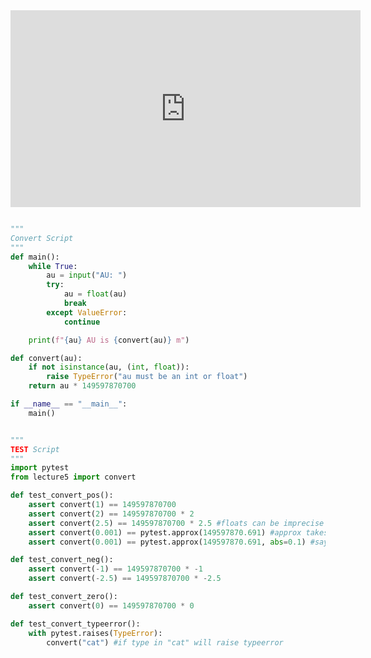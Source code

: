 
<iframe width="560" height="315" 
src="https://video.cs50.io/6cnpRCUWhMY" 
title="YouTube video player" frameborder="0" 
allow="accelerometer; autoplay; clipboard-write; encrypted-media; gyroscope; picture-in-picture" 
allowfullscreen></iframe>


```python

"""
Convert Script
"""
def main():
	while True:
		au = input("AU: ")
		try:
			au = float(au)
			break
		except ValueError:
			continue

	print(f"{au} AU is {convert(au)} m")

def convert(au):
	if not isinstance(au, (int, float)):
		raise TypeError("au must be an int or float")
	return au * 149597870700

if __name__ == "__main__":
	main()


"""
TEST Script
"""
import pytest 
from lecture5 import convert

def test_convert_pos():
    assert convert(1) == 149597870700
    assert convert(2) == 149597870700 * 2
    assert convert(2.5) == 149597870700 * 2.5 #floats can be imprecise depending where cut off
    assert convert(0.001) == pytest.approx(149597870.691) #approx takes into account float imprecision
    assert convert(0.001) == pytest.approx(149597870.691, abs=0.1) #says if answer within +/- 0.1 of expected, allow to pass

def test_convert_neg():
    assert convert(-1) == 149597870700 * -1
    assert convert(-2.5) == 149597870700 * -2.5

def test_convert_zero():
    assert convert(0) == 149597870700 * 0

def test_convert_typeerror():
    with pytest.raises(TypeError):
        convert("cat") #if type in "cat" will raise typeerror

```